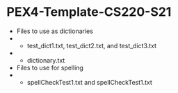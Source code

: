 # PEX4-Template-CS220-S21
 * Files to use as dictionaries
  * * test_dict1.txt, test_dict2.txt, and test_dict3.txt
  * * dictionary.txt
 * Files to use for spelling
  * * spellCheckTest1.txt and spellCheckTest1.txt
